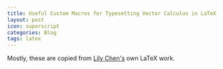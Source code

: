 ```yaml
---
title: Useful Custom Macros for Typesetting Vector Calculus in LaTeX
layout: post
icon: superscript
categories: Blog
tags: latex
---
```


Mostly, these are copied from [Lily Chen's](https://swagergroup.mit.edu/lily-chen) own LaTeX work.

<script src="https://gist.github.com/ambuc/318c491d38e5d9d7b57f.js"></script>
